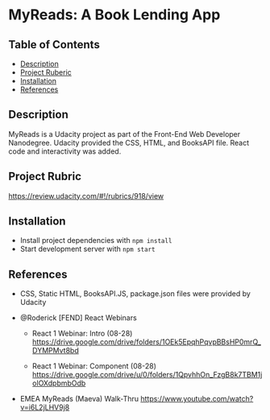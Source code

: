 
# MyReads: A Book Lending App

## Table of Contents

* [Description](#description)
* [Project Ruberic](#projectrubric)
* [Installation](#installation)
* [References](#references)


## Description
MyReads is a Udacity project as part of the Front-End Web Developer Nanodegree. Udacity provided the CSS, HTML, and BooksAPI file. React code and interactivity was added.  

## Project Rubric
https://review.udacity.com/#!/rubrics/918/view

## Installation
* Install project dependencies with `npm install`
* Start development server with `npm start`


## References
* CSS, Static HTML, BooksAPI.JS, package.json files were provided by Udacity

* @Roderick [FEND] React Webinars
  * React 1 Webinar: Intro (08-28)
  https://drive.google.com/drive/folders/1OEk5EpqhPqvpBBsHP0mrQ_DYMPMvt8bd

  * React 1 Webinar: Component (08-28)
  https://drive.google.com/drive/u/0/folders/1QpvhhOn_FzgB8k7TBM1jolOXdpbmbOdb

* EMEA MyReads (Maeva) Walk-Thru
https://www.youtube.com/watch?v=i6L2jLHV9j8
